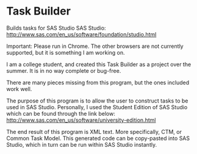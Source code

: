 # Task Builder
Builds tasks for SAS Studio
SAS Studio:  http://www.sas.com/en_us/software/foundation/studio.html

Important: Please run in Chrome. The other browsers are not currently supported, but it is something I am working on.

I am a college student, and created this Task Builder as a project over the summer. It is in no way complete or bug-free. 

There are many pieces missing from this program, but the ones included work well. 

The purpose of this program is to allow the user to construct tasks to be used in SAS Studio. Personally, I used the Student Edition of SAS Studio which can be found through the link below:
http://www.sas.com/en_us/software/university-edition.html
  
The end result of this program is XML text. More specifically, CTM, or Common Task Model. This generated code can be copy-pasted into SAS Studio, which in turn can be run within SAS Studio instantly.
